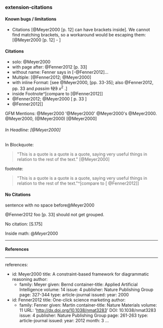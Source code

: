 ### extension-citations

#### Known bugs / limitations

* Citations [@Meyer2000 [p. 12] can have brackets inside]. We cannot find matching brackets, so a workaround would be escaping them: [@Meyer2000 \[p. 12\] - ]

#### Citations

* solo: @Meyer2000
* with page after: @Fenner2012 [p. 33]
* without name: Fenner says in [-@Fenner2012]...
* Multiple: [@Fenner2012; @Meyer2000]
* with inline Format: [see @Meyer2000, \[pp. 33-35\]; also @Fenner2012, pp. 33 and *passim* ~~123~~ $x^2$ .]
* inside Footnote^[compare to [@Fenner2012]]
* @Fenner2012; @Meyer2000 [ p. 33 ]
* @Fenner2012[]

GFM Mentions: @Meyer2000 '@Meyer2000' @Meyer2000's @Meyer2000. @Meyer2000, (@Meyer2000) [@Meyer2000]

###### In Headline: [@Meyer2000]

In Blockquote:

> "This is a quote is a quote is a quote, saying very useful things in relation to the rest of the text." [@Meyer2000]

footnote:

> "This is a quote is a quote is a quote, saying very useful things in relation to the rest of the text."^[compare to [ @Fenner2012]]

#### No Citations

sentence with no space before@Meyer2000

@Fenner2012 foo [p. 33] should not get grouped.

No citation: [S.175]

Inside math: $@Meyer2000$

----

#### References

---
references:
- id: Meyer2000
  title: A constraint-based framework for diagrammatic reasoning
  author:
  - family: Meyer
    given: Bernd
  container-title: Applied Artificial Intelligence
  volume: 14
  issue: 4
  publisher: Nature Publishing Group
  page: 327-344
  type: article-journal
  issued:
    year: 2000
- id: Fenner2012
  title: One-click science marketing
  author:
  - family: Fenner
    given: Martin
  container-title: Nature Materials
  volume: 11
  URL: 'http://dx.doi.org/10.1038/nmat3283'
  DOI: 10.1038/nmat3283
  issue: 4
  publisher: Nature Publishing Group
  page: 261-263
  type: article-journal
  issued:
    year: 2012
    month: 3
...
